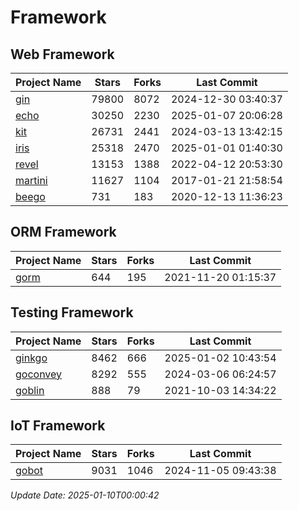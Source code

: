 # Framework

## Web Framework
| Project Name | Stars | Forks | Last Commit |
| ------------ | ----- | ----- | ----------- |
| [gin](https://github.com/gin-gonic/gin) | 79800 | 8072 | 2024-12-30 03:40:37 |
| [echo](https://github.com/labstack/echo) | 30250 | 2230 | 2025-01-07 20:06:28 |
| [kit](https://github.com/go-kit/kit) | 26731 | 2441 | 2024-03-13 13:42:15 |
| [iris](https://github.com/kataras/iris) | 25318 | 2470 | 2025-01-01 01:40:30 |
| [revel](https://github.com/revel/revel) | 13153 | 1388 | 2022-04-12 20:53:30 |
| [martini](https://github.com/go-martini/martini) | 11627 | 1104 | 2017-01-21 21:58:54 |
| [beego](https://github.com/astaxie/beego) | 731 | 183 | 2020-12-13 11:36:23 |

## ORM Framework
| Project Name | Stars | Forks | Last Commit |
| ------------ | ----- | ----- | ----------- |
| [gorm](https://github.com/jinzhu/gorm) | 644 | 195 | 2021-11-20 01:15:37 |

## Testing Framework
| Project Name | Stars | Forks | Last Commit |
| ------------ | ----- | ----- | ----------- |
| [ginkgo](https://github.com/onsi/ginkgo) | 8462 | 666 | 2025-01-02 10:43:54 |
| [goconvey](https://github.com/smartystreets/goconvey) | 8292 | 555 | 2024-03-06 06:24:57 |
| [goblin](https://github.com/franela/goblin) | 888 | 79 | 2021-10-03 14:34:22 |

## IoT Framework
| Project Name | Stars | Forks | Last Commit |
| ------------ | ----- | ----- | ----------- |
| [gobot](https://github.com/hybridgroup/gobot) | 9031 | 1046 | 2024-11-05 09:43:38 |

*Update Date: 2025-01-10T00:00:42*
